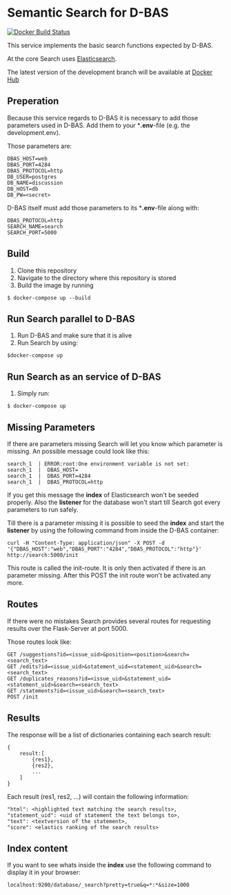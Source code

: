 # Semantic Search for D-BAS
[![Docker Build Status](https://img.shields.io/docker/build/hhucn/dbas-search.svg)](https://hub.docker.com/r/hhucn/dbas-search/tags/)

This service implements the basic search functions expected by D-BAS.

At the core Search uses [Elasticsearch](https://www.elastic.co/de/).

The latest version of the development branch will be available at [Docker Hub](https://hub.docker.com/r/hhucn/dbas-search/)

## Preperation
Because this service regards to D-BAS it is necessary to add those parameters used in D-BAS.
Add them to your ***.env**-file (e.g. the development.env).

Those parameters are:

```
DBAS_HOST=web
DBAS_PORT=4284
DBAS_PROTOCOL=http
DB_USER=postgres
DB_NAME=discussion
DB_HOST=db
DB_PW=<secret>
```

D-BAS itself must add those parameters to its ***.env**-file along with:
```
DBAS_PROTOCOL=http
SEARCH_NAME=search
SEARCH_PORT=5000
```


## Build

1. Clone this repository
2. Navigate to the directory where this repository is stored
3. Build the image by running
````
$ docker-compose up --build
````

## Run Search parallel to D-BAS
1. Run D-BAS and make sure that it is alive
2. Run Search by using:
```
$docker-compose up
```

## Run Search as an service of D-BAS
1. Simply run:
```
$ docker-compose up
```

## Missing Parameters
If there are parameters missing Search will let you know which parameter is missing.
An possible message could look like this:
```
search_1  | ERROR:root:One environment variable is not set: 
search_1  |  DBAS_HOST=
search_1  |  DBAS_PORT=4284
search_1  |  DBAS_PROTOCOL=http
```
If you get this message the **index** of Elasticsearch won't be seeded properly.
Also the **listener** for the database won't start till Search got every parameters to run safely.

Till there is a parameter missing it is possible to seed the **index** and start the **listener** by using the following command
from inside the D-BAS container:
```
curl -H "Content-Type: application/json" -X POST -d '{"DBAS_HOST":"web","DBAS_PORT":"4284","DBAS_PROTOCOL":"http"}' http://search:5000/init
``` 
This route is called the init-route. It is only then activated if there is an parameter missing.
After this POST the init route won't be activated any more.

## Routes
If there were no mistakes Search provides several routes for requesting results over the Flask-Server at port 5000.

Those routes look like:
```
GET /suggestions?id=<issue_uid>&position=<position>&search=<search_text>
GET /edits?id=<issue_uid>&statement_uid=<statement_uid>&search=<search_text>
GET /duplicates_reasons?id=<issue_uid>&statement_uid=<statement_uid>&search=<search_text>
GET /statements?id=<issue_uid>&search=<search_text>
POST /init
```

## Results
The response will be a list of dictionaries containing each search result:
```
{
    result:[
        {res1},
        {res2},
        ...
    ]
}
```
Each result (res1, res2, ...) will contain the following information:
```
"html": <highlighted text matching the search results>,
"statement_uid": <uid of statement the text belongs to>,
"text": <textversion of the statement>,
"score": <elastics ranking of the search results>

```

## Index content
If you want to see whats inside the **index** use the following command to display it in your browser:
```
localhost:9200/database/_search?pretty=true&q=*:*&size=1000
```
